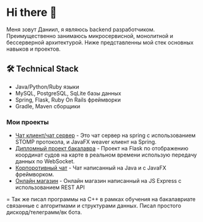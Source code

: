 # Hi there 👋
Меня зовут Даниил, я являюсь backend разработчиком. Преимущественно занимаюсь микросервисной, монолитной и бессерверной архитектурой.
Ниже представленны мой стек основных навыков и проектов.


## 🛠 Technical Stack
*   Java/Python/Ruby языки
*   MySQL, PostgreSQL, SqLite базы данных
*   Spring, Flask, Ruby On Rails фреймворки
*   Gradle, Maven сборщики

### Мои проекты

*   [Чат клиент/чат сервер](https://github.com/DarkGolly/local_chat_spring) - Это чат сервер на spring с использованием STOMP протокола, и JavaFX weaver клиент на Spring.
*   [Дипломный проект бакалавра](https://github.com/DarkGolly/vkr) - Проект на Flask по отображению координат судов на карте в реальном времени использую передачу данных по WebSocket.
*   [Корпоротивный чат](https://github.com/DarkGolly/corpChat) - Чат написанный на Java и с JavaFX фреймворком. 
*   [Онлайн магазин](https://github.com/DarkGolly/online_shop) - Онлайн магазин написанный на JS Express с использованием REST API

=
Так же писал программы на C++ в рамках обучения на бакалавриате связанные с алгоритмами и структурами данных.
Писал простого дискорд/телеграмм/вк бота.
<!--
**DarkGolly/DarkGolly** is a ✨ _special_ ✨ repository because its `README.md` (this file) appears on your GitHub profile.

Here are some ideas to get you started:

- 🔭 I’m currently working on ...
- 🌱 I’m currently learning ...
- 👯 I’m looking to collaborate on ...
- 🤔 I’m looking for help with ...
- 💬 Ask me about ...
- 📫 How to reach me: ...
- 😄 Pronouns: ...
- ⚡ Fun fact: ...
-->
